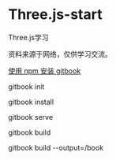 # Three.js-start
Three.js学习

<div class="github-widget" data-repo="Sogrey/Three.js-start"></div>
<script type="text/javascript" src="https://git.hust.cc/GitHub-Repo-Widget.js/GithubRepoWidget.js"></script>

资料来源于网络，仅供学习交流。



[使用 npm 安装 gitbook](https://sogrey.github.io/article/%E4%BD%BF%E7%94%A8-npm-%E5%AE%89%E8%A3%85-gitbook/)

gitbook init

gitbook install

gitbook serve

gitbook build

gitbook build --output=/book 